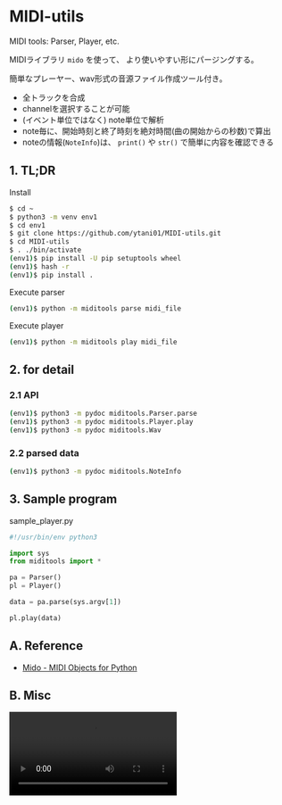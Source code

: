 # MIDI-utils

MIDI tools: Parser, Player, etc.

MIDIライブラリ ``mido`` を使って、
より使いやすい形にパージングする。

簡単なプレーヤー、wav形式の音源ファイル作成ツール付き。

* 全トラックを合成
* channelを選択することが可能
* (イベント単位ではなく) note単位で解析
* note毎に、開始時刻と終了時刻を絶対時間(曲の開始からの秒数)で算出
* noteの情報(`NoteInfo`)は、
  `print()` や `str()` で簡単に内容を確認できる


## 1. TL;DR

Install
```bash
$ cd ~
$ python3 -m venv env1
$ cd env1
$ git clone https://github.com/ytani01/MIDI-utils.git
$ cd MIDI-utils
$ . ./bin/activate
(env1)$ pip install -U pip setuptools wheel
(env1)$ hash -r
(env1)$ pip install .
```

Execute parser
```bash
(env1)$ python -m miditools parse midi_file
```

Execute player
```bash
(env1)$ python -m miditools play midi_file
```

## 2. for detail

### 2.1 API

```bash
(env1)$ python3 -m pydoc miditools.Parser.parse
(env1)$ python3 -m pydoc miditools.Player.play
(env1)$ python3 -m pydoc miditools.Wav
```

### 2.2 parsed data

```bash
(env1)$ python3 -m pydoc miditools.NoteInfo
```

## 3. Sample program

sample_player.py
```python
#!/usr/bin/env python3

import sys
from miditools import *

pa = Parser()
pl = Player()

data = pa.parse(sys.argv[1])

pl.play(data)
```


## A. Reference

* [Mido - MIDI Objects for Python](https://mido.readthedocs.io/en/latest/)


## B. Misc

![](docs/mido_play.mp4)
